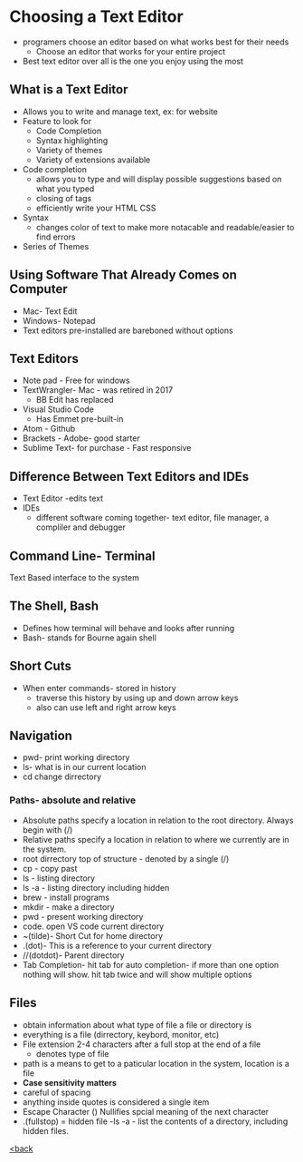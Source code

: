 # Choosing a Text Editor

- programers choose an editor based on what works best for their needs
  - Choose an editor that works for your entire project
- Best text editor over all is the one you enjoy using the most

## What is a Text Editor

- Allows you to write and manage text, ex: for website
- Feature to look for
  - Code Completion
  - Syntax highlighting
  - Variety of themes
  - Variety of extensions available
- Code completion
  - allows you to type and will display possible suggestions based on what you typed
  - closing of tags
  - efficiently write your HTML CSS
- Syntax
  - changes color of text to make more notacable and readable/easier to find errors
- Series of Themes

## Using Software That Already Comes on Computer

- Mac- Text Edit
- Windows- Notepad
- Text editors pre-installed are bareboned without options

## Text Editors

- Note pad - Free for windows
- TextWrangler- Mac - was retired in 2017
  - BB Edit has replaced
- Visual Studio Code
  - Has Emmet pre-built-in
- Atom - Github
- Brackets - Adobe- good starter
- Sublime Text- for purchase - Fast responsive

## Difference Between Text Editors and IDEs

- Text Editor
  -edits text
- IDEs
  - different software coming together- text editor, file manager, a compliler and debugger
  
## Command Line- Terminal

Text Based interface to the system

## The Shell, Bash

- Defines how terminal will behave and looks after running
- Bash- stands for Bourne again shell

## Short Cuts

- When enter commands- stored in history
  - traverse this history by using up and down arrow keys
  - also can use left and right arrow keys
  
## Navigation

- pwd- print working directory
- ls- what is in our current location
- cd change dirrectory

### Paths- absolute and relative

- Absolute paths specify a location in relation to the root directory. Always begin with (/)
- Relative paths specify a location in relation to where we currently are in the system.
- root dirrectory top of structure - denoted by a single (/)
- cp - copy past
- ls - listing directory
- ls -a - listing directory including hidden
- brew - install programs
- mkdir - make a directory
- pwd - present working directory
- code. open VS code current directory
- ~(tilde)- Short Cut for home directory
- .(dot)- This is a reference to your current directory
- //(dotdot)- Parent directory
- Tab Completion- hit tab for auto completion- if more than one option nothing will show. hit tab twice and will show multiple options

## Files

- obtain information about what type of file a file or directory is
- everything is a file (dirrectory, keybord, monitor, etc)
- File extension 2-4 characters after a full stop at the end of a file
  - denotes type of file
- path is a means to get to a paticular location in the system, location is a file
- **Case sensitivity matters**
- careful of spacing
- anything inside quotes is considered a single item
- Escape Character (\) Nullifies spcial meaning of the next character
- .(fullstop) = hidden file
-ls -a  - list the contents of a directory, including hidden files.

[<back](README.md)

